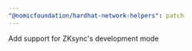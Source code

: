 ```yaml
---
"@nomicfoundation/hardhat-network-helpers": patch
---
```


Add support for ZKsync's development mode
